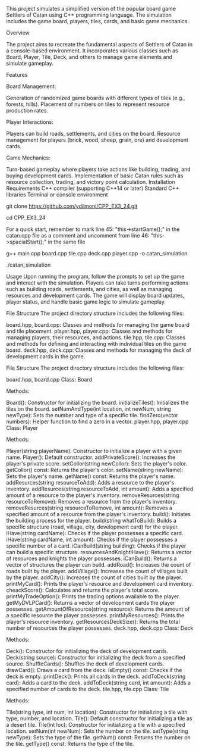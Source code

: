 This project simulates a simplified version of the popular board game Settlers of Catan using C++ programming language. 
The simulation includes the game board, players, tiles, cards, and basic game mechanics. 

Overview

The project aims to recreate the fundamental aspects of Settlers of Catan in a console-based environment. 
It incorporates various classes such as Board, Player, Tile, Deck, and others to manage game elements and simulate gameplay.


Features

Board Management:

Generation of randomized game boards with different types of tiles (e.g., forests, hills).
Placement of numbers on tiles to represent resource production rates.

Player Interactions:

Players can build roads, settlements, and cities on the board.
Resource management for players (brick, wood, sheep, grain, ore) and development cards.

Game Mechanics:

Turn-based gameplay where players take actions like building, trading, and buying development cards.
Implementation of basic Catan rules such as resource collection, trading, and victory point calculation.
Installation
Requirements
C++ compiler (supporting C++14 or later)
Standard C++ libraries
Terminal or console environment

git clone https://github.com/ydilmoni/CPP_EX3_24.git

cd CPP_EX3_24

For a quick start, remember to mark line 45: "this->startGame();" in the catan.cpp file as a comment
and uncomment from line 46: "this->spacialStart();" in the same file

g++ main.cpp board.cpp tile.cpp deck.cpp player.cpp -o catan_simulation

./catan_simulation

Usage
Upon running the program, follow the prompts to set up the game and interact with the simulation.
Players can take turns performing actions such as building roads, settlements, and cities, as well as managing resources and development cards.
The game will display board updates, player status, and handle basic game logic to simulate gameplay.

File Structure
The project directory structure includes the following files:

board.hpp, board.cpp: Classes and methods for managing the game board and tile placement.
player.hpp, player.cpp: Classes and methods for managing players, their resources, and actions.
tile.hpp, tile.cpp: Classes and methods for defining and interacting with individual tiles on the game board.
deck.hpp, deck.cpp: Classes and methods for managing the deck of development cards in the game.

File Structure
The project directory structure includes the following files:

board.hpp, board.cpp
Class: Board

Methods:

Board(): Constructor for initializing the board.
initializeTiles(): Initializes the tiles on the board.
setNumAndType(int location, int newNum, string newType): Sets the number and type of a specific tile.
findZero(vector<int> numbers): Helper function to find a zero in a vector.
player.hpp, player.cpp
Class: Player

Methods:

Player(string playerName): Constructor to initialize a player with a given name.
Player(): Default constructor.
addPrivateScore(): Increases the player's private score.
setCollor(string newCollor): Sets the player's color.
getCollor() const: Returns the player's color.
setName(string newName): Sets the player's name.
getName() const: Returns the player's name.
addResurces(string resourceToAdd): Adds a resource to the player's inventory.
addResurces(string resourceToAdd, int amount): Adds a specified amount of a resource to the player's inventory.
removeResurces(string resourceToRemove): Removes a resource from the player's inventory.
removeResurces(string resourceToRemove, int amount): Removes a specified amount of a resource from the player's inventory.
build(): Initiates the building process for the player.
build(string whatToBuild): Builds a specific structure (road, village, city, development card) for the player.
iHave(string cardName): Checks if the player possesses a specific card.
iHave(string cardName, int amount): Checks if the player possesses a specific number of a card.
iCanBuild(string building): Checks if the player can build a specific structure.
resourcesAndKnightIHave(): Returns a vector of resources and knights the player possesses.
iCanBuild(): Returns a vector of structures the player can build.
addRoad(): Increases the count of roads built by the player.
addVillage(): Increases the count of villages built by the player.
addCity(): Increases the count of cities built by the player.
printMyCard(): Prints the player's resource and development card inventory.
cheackScore(): Calculates and returns the player's total score.
printMyTradeOption(): Prints the trading options available to the player.
getMyDVLPCard(): Returns a vector of development cards the player possesses.
getAmountOfResource(string resource): Returns the amount of a specific resource the player possesses.
printMyResources(): Prints the player's resource inventory.
getResourcesDeckSize(): Returns the total number of resources the player possesses.
deck.hpp, deck.cpp
Class: Deck

Methods:

Deck(): Constructor for initializing the deck of development cards.
Deck(string source): Constructor for initializing the deck from a specified source.
ShuffleCards(): Shuffles the deck of development cards.
drawCard(): Draws a card from the deck.
isEmpty() const: Checks if the deck is empty.
printDeck(): Prints all cards in the deck.
addToDeck(string card): Adds a card to the deck.
addToDeck(string card, int amount): Adds a specified number of cards to the deck.
tile.hpp, tile.cpp
Class: Tile

Methods:

Tile(string type, int num, int location): Constructor for initializing a tile with type, number, and location.
Tile(): Default constructor for initializing a tile as a desert tile.
Tile(int loc): Constructor for initializing a tile with a specified location.
setNum(int newNum): Sets the number on the tile.
setType(string newType): Sets the type of the tile.
getNum() const: Returns the number on the tile.
getType() const: Returns the type of the tile.

